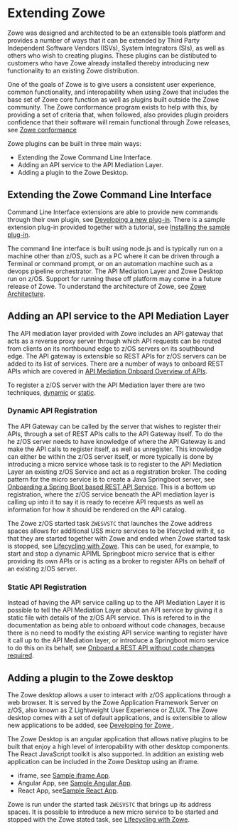 # Extending Zowe

Zowe was designed and architected to be an extensible tools platform and provides a number of ways that it can be extended by Third Party Independent Software Vendors (ISVs), System Integrators (SIs), as well as others who wish to creating plugins.  These plugins can be distibuted to customers who have Zowe already installed thereby introducing new functionality to an existing Zowe distribution. 

One of the goals of Zowe is to give users a consistent user experience, common functionality, and interopability when using Zowe that includes the base set of Zowe core function as well as plugins built outside the Zowe community.  The Zowe conformance program exists to help with this, by providing a set of criteria that, when followed, also provides plugin proiders confidence that their software will remain functional through Zowe releases, see [Zowe conformance](../zowe-conformance-program.md)

Zowe plugins can be built in three main ways:

- Extending the Zowe Command Line Interface.
- Adding an API service to the API Mediation Layer. 
- Adding a plugin to the Zowe Desktop.

## Extending the Zowe Command Line Interface

Command Line Interface extensions are able to provide new commands through their own plugin, see [Developing a new plug-in](../extend-cli/cli-developing-a-plugin.md).  There is a sample extension plug-in provided together with a tutorial, see [Installing the sample plug-in](../extend-cli/cli-installing-sample-plugin.md).  

The command line interface is built using node.js and is typically run on a machine other than z/OS, such as a PC where it can be driven through a Terminal or command prompt, or on an automation machine such as a devops pipeline orchestrator. The API Mediation Layer and Zowe Desktop run on z/OS.  Support for running these off platform may come in a future release of Zowe.  To understand the architecture of Zowe, see [Zowe Architecture](../../getting-started/zowe-architecture.md). 

## Adding an API service to the API Mediation Layer

The API mediation layer provided with Zowe includes an API gateway that acts as a reverse proxy server through which API requests can be routed from clients on its northbound edge to z/OS servers on its southbound edge.  The API gateway is extensible so REST APIs for z/OS servers can be added to its list of services.  There are a number of ways to onboard REST APIs which are covered in [API Mediation Onboard Overview of APIs](../extend-apiml/api-mediation-onboard-overview.md#overview-of-apis).  

To register a z/OS server with the API Mediation layer there are two techniques, [dynamic](#dynamic-api-registration) or [static](#static-api-registration).

### Dynamic API Registration

The API Gateway can be called by the server that wishes to register their APIs, through a set of REST APIs calls to the API Gateway itself.  To do the he z/OS server needs to have knowledge of where the API Gateway is and make the API calls to register itself, as well as unregister.  This knowledge can either be within the z/OS server itself, or more typically is done by introducing a micro service whose task is to register to the API Mediation Layer an existing z/OS Service and act as a registration broker.  The coding pattern for the micro service is to create a Java Springboot server, see [Onboarding a Spring Boot based REST API Service](../extend-apiml/onboard-spring-boot-enabler.md).  This is a bottom up registration, where the z/OS service beneath the API mediation layer is calling up into it to say it is ready to receive API requests as well as information for how it should be rendered on the API catalog.  

The Zowe z/OS started task `ZWESVSTC` that launches the Zowe address spaces allows for additional USS micro services to be lifecycled with it, so that they are started together with Zowe and ended when Zowe started task is stopped, see [Lifecycling with Zowe](./lifecycling-with-zwesvstc.md).  This can be used, for example, to start and stop a dynamic APIML Springboot micro service that is either providing its own APIs or is acting as a broker to register APIs on behalf of an existing z/OS server.   

### Static API Registration

Instead of having the API service calling up to the API Mediation Layer it is possible to tell the API Mediation Layer about an API service by giving it a static file with details of the z/OS API service.  This is refered to in the documentation as being able to onboard without code chanages, because there is no need to modify the existing API service wanting to register have it call up to the API Mediation layer, or introduce a Springboot micro service to do this on its behalf, see [Onboard a REST API without code changes required](../extend-apiml/onboard-static-definition.md).

## Adding a plugin to the Zowe desktop

The Zowe desktop allows a user to interact with z/OS applications through a web browser.  It is served by the Zowe Application Framework Server on z/OS, also known as Z Lightweight User Experience or ZLUX.  The Zowe desktop comes with a set of default applications, and is extensible to allow new applications to be added, see [Developing for Zowe ](../extend-desktop/mvs-extendingzlux.md).  

The Zowe Desktop is an angular application that allows native plugins to be built that enjoy a high level of interopability with other desktop components.  The React JavaScript toolkit is also supported.  In addition an existing web application can be included in the Zowe Desktop using an iframe.  

- iframe, see [Sample iframe App](../extend-desktop/mvd-extendingzlux.md#sample-iframe-app).
- Angular App, see [Sample Angular App](../extend-desktop/mvd-extendingzlux.md#sample-angular-app).
- React App, see[Sample React App](../extend-desktop/mvd-extendingzlux.md#sample-react-app).

Zowe is run under the started task `ZWESVSTC` that brings up its address spaces.  It is possible to introduce a new micro service to be started and stopped with the Zowe stated task, see [Lifecycling with Zowe](./lifecycling-with-zwesvstc.md).

